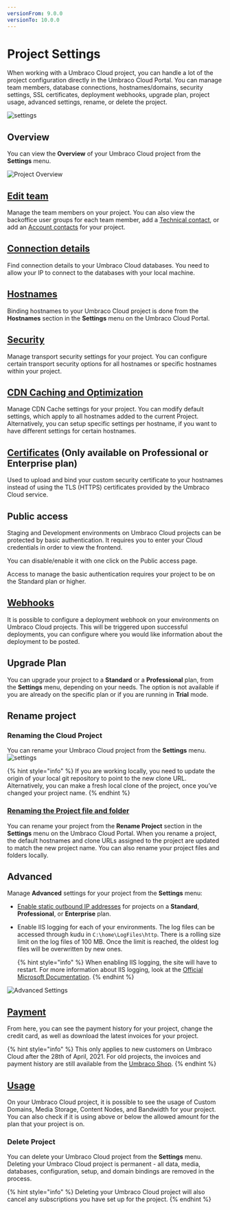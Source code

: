 ```yaml
---
versionFrom: 9.0.0
versionTo: 10.0.0
---
```


# Project Settings

When working with a Umbraco Cloud project, you can handle a lot of the project configuration directly in the Umbraco Cloud Portal. You can manage team members, database connections, hostnames/domains, security settings, SSL certificates, deployment webhooks, upgrade plan, project usage, advanced settings, rename, or delete the project.

![settings](images/project-settings-v10.png)

## Overview

You can view the **Overview** of your Umbraco Cloud project from the **Settings** menu.

![Project Overview](images/project-overview-1.png)

## [Edit team](../set-up/team-members/README.md)

Manage the team members on your project. You can also view the backoffice user groups for each team member, add a [Technical contact](../set-up/team-members/technical-contact.md), or add an [Account contacts](../set-upt/team-members/accounts-contact.md) for your project.

## [Connection details](../databases/README.md)

Find connection details to your Umbraco Cloud databases. You need to allow your IP to connect to the databases with your local machine.

## [Hostnames](manage-hostnames/README.md)

Binding hostnames to your Umbraco Cloud project is done from the **Hostnames** section in the **Settings** menu on the Umbraco Cloud Portal.

## [Security](manage-security.md)

Manage transport security settings for your project. You can configure certain transport security options for all hostnames or specific hostnames within your project.

## [CDN Caching and Optimization](manage-cdn-caching.md)

Manage CDN Cache settings for your project. You can modify default settings, which apply to all hostnames added to the current Project. Alternatively, you can setup specific settings per hostname, if you want to have different settings for certain hostnames.

## [Certificates](manage-hostnames/security-certificates.md) (Only available on **Professional** or **Enterprise** plan)

Used to upload and bind your custom security certificate to your hostnames instead of using the TLS (HTTPS) certificates provided by the Umbraco Cloud service.

## Public access

Staging and Development environments on Umbraco Cloud projects can be protected by basic authentication.
It requires you to enter your Cloud credentials in order to view the frontend. 

You can disable/enable it with one click on the Public access page.

Access to manage the basic authentication requires your project to be on the Standard plan or higher.


## [Webhooks](../deployment/deployment-webhook.md)

It is possible to configure a deployment webhook on your environments on Umbraco Cloud projects. This will be triggered upon successful deployments, you can configure where you would like information about the deployment to be posted.

## Upgrade Plan

You can upgrade your project to a **Standard** or a **Professional** plan, from the **Settings** menu, depending on your needs. The option is not available if you are already on the specific plan or if you are running in **Trial** mode.

## Rename project

### Renaming the Cloud Project

You can rename your Umbraco Cloud project from the **Settings** menu.
![settings](images/renaming-project-v10.png)

{% hint style="info" %}
If you are working locally, you need to update the origin of your local git repository to point to the new clone URL. Alternatively, you can make a fresh local clone of the project, once you’ve changed your project name.
{% endhint %}

### [Renaming the Project file and folder](../set-up/working-locally.md#renaming-the-project-files-and-folders)

You can rename your project from the **Rename Project** section in the **Settings** menu on the Umbraco Cloud Portal. When you rename a project, the default hostnames and clone URLs assigned to the project are updated to match the new project name. You can also rename your project files and folders locally.

## Advanced

Manage **Advanced** settings for your project from the **Settings** menu:

- [Enable static outbound IP addresses](../set-up/external-Services.md) for projects on a **Standard**, **Professional**, or **Enterprise** plan.
- Enable IIS logging for each of your environments. The log files can be accessed through kudu in `C:\home\LogFiles\http`. There is a rolling size limit on the log files of 100 MB. Once the limit is reached, the oldest log files will be overwritten by new ones.

    {% hint style="info" %}
    When enabling IIS logging, the site will have to restart. For more information about IIS logging, look at the [Official Microsoft Documentation](https://docs.microsoft.com/en-us/iis/configuration/system.webserver/httplogging).
    {% endhint %}

![Advanced Settings](images/Advanced-Settings.png)

## [Payment](manage-subscriptions/new-shop.md)

From here, you can see the payment history for your project, change the credit card, as well as download the latest invoices for your project.

{% hint style="info" %}
This only applies to new customers on Umbraco Cloud after the 28th of April, 2021. For old projects, the invoices and payment history are still available from the [Umbraco Shop](https://shop.umbraco.com/profile/sign-in).
{% endhint %}

## [Usage](usage.md)

On your Umbraco Cloud project, it is possible to see the usage of Custom Domains, Media Storage, Content Nodes, and Bandwidth for your project. You can also check if it is using above or below the allowed amount for the plan that your project is on.

### Delete Project

You can delete your Umbraco Cloud project from the **Settings** menu. Deleting your Umbraco Cloud project is permanent - all data, media, databases, configuration, setup, and domain bindings are removed in the process.

{% hint style="info" %}
Deleting your Umbraco Cloud project will also cancel any subscriptions you have set up for the project.
{% endhint %}
